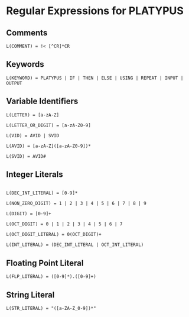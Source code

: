 # Regular Expressions for PLATYPUS 
## Comments
```
L(COMMENT) = !< [^CR]*CR
```

## Keywords
```
L(KEYWORD) = PLATYPUS | IF | THEN | ELSE | USING | REPEAT | INPUT | OUTPUT
```
## Variable Identifiers
```
L(LETTER) = [a-zA-Z]

L(LETTER_OR_DIGIT) = [a-zA-Z0-9]

L(VID) = AVID | SVID

L(AVID) = [a-zA-Z]([a-zA-Z0-9])*

L(SVID) = AVID#

```
## Integer Literals
```

L(DEC_INT_LITERAL) = [0-9]*

L(NON_ZERO_DIGIT) = 1 | 2 | 3 | 4 | 5 | 6 | 7 | 8 | 9

L(DIGIT) = [0-9]+

L(OCT_DIGIT) = 0 | 1 | 2 | 3 | 4 | 5 | 6 | 7

L(OCT_DIGIT_LITERAL) = 0(OCT_DIGIT)+

L(INT_LITERAL) = (DEC_INT_LITERAL | OCT_INT_LITERAL)

```
## Floating Point Literal
```
L(FLP_LITERAL) = ([0-9]*).([0-9]+)
```
## String Literal
```
L(STR_LITERAL) = "([a-ZA-Z_0-9])*"
```